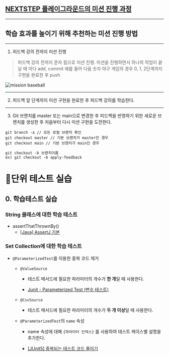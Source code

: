 ## [NEXTSTEP 플레이그라운드의 미션 진행 과정](https://github.com/next-step/nextstep-docs/blob/master/playground/README.md)

---
## 학습 효과를 높이기 위해 추천하는 미션 진행 방법

---
1. 피드백 강의 전까지 미션 진행 
> 피드백 강의 전까지 혼자 힘으로 미션 진행. 미션을 진행하면서 하나의 작업이 끝날 때 마다 add, commit
> 예를 들어 다음 숫자 야구 게임의 경우 0, 1, 2단계까지 구현을 완료한 후 push

![mission baseball](https://raw.githubusercontent.com/next-step/nextstep-docs/master/playground/images/mission_baseball.png)

---
2. 피드백 앞 단계까지 미션 구현을 완료한 후 피드백 강의를 학습한다.

---
3. Git 브랜치를 master 또는 main으로 변경한 후 피드백을 반영하기 위한 새로운 브랜치를 생성한 후 처음부터 다시 미션 구현을 도전한다.

```
git branch -a // 모든 로컬 브랜치 확인
git checkout master // 기본 브랜치가 master인 경우
git checkout main // 기본 브랜치가 main인 경우

git checkout -b 브랜치이름
ex) git checkout -b apply-feedback
```

# 📍단위 테스트 실습

## 0. 학습테스트 실습

### String 클래스에 대한 학습 테스트

- assertThatThrownBy()
  - [[Java] AssertJ 기본](https://velog.io/@j3beom/Java-AssertJ-%EA%B8%B0%EB%B3%B8)

### Set Collection에 대한 학습 테스트

- `@ParameterizedTest`를 이용한 중복 코드 제거

  - `@ValueSource`
  
    - 테스트 메서드에 필요한 파라미터의 개수가 **한 개**일 때 사용한다.
    
    - [Junit - Parameterized Test (변수 테스트)](https://tommykim.tistory.com/19)
    
  - `@CsvSource`
  
    - 테스트 메서드에 필요한 파라미터의 개수가 **두 개 이상**일 때 사용한다.
    
  - `@ParameterizedTest`의 `name` 속성
  
    - name 속성에 대해 `{파라미터 인덱스}` 를 사용하여 테스트 케이스별 설명을 추가한다.
    
    - [[JUnit5] 중복되는 테스트 코드 줄이기](https://yeonyeon.tistory.com/198)


